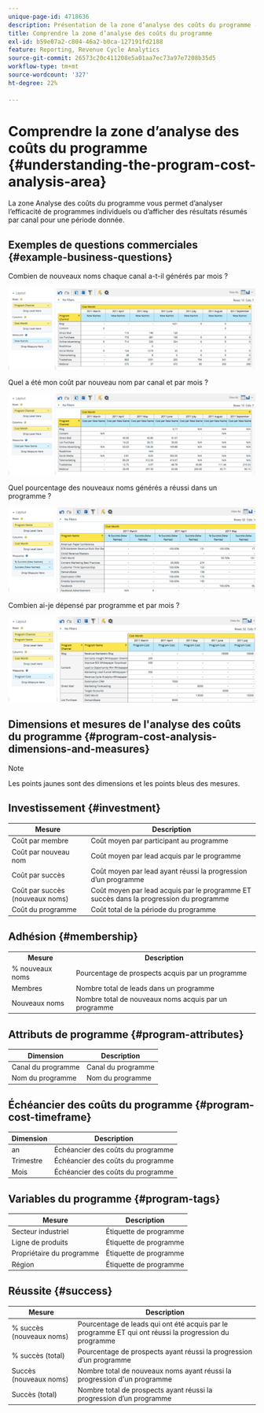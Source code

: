 ```yaml
---
unique-page-id: 4718636
description: Présentation de la zone d’analyse des coûts du programme - Documents Marketo - Documentation du produit
title: Comprendre la zone d’analyse des coûts du programme
exl-id: b59e07a2-c804-46a2-b0ca-127191fd2188
feature: Reporting, Revenue Cycle Analytics
source-git-commit: 26573c20c411208e5a01aa7ec73a97e7208b35d5
workflow-type: tm+mt
source-wordcount: '327'
ht-degree: 22%

---
```


# Comprendre la zone d’analyse des coûts du programme {#understanding-the-program-cost-analysis-area}

La zone Analyse des coûts du programme vous permet d’analyser l’efficacité de programmes individuels ou d’afficher des résultats résumés par canal pour une période donnée.

## Exemples de questions commerciales {#example-business-questions}

Combien de nouveaux noms chaque canal a-t-il générés par mois ?

![](assets/image2015-5-6-14-3a13-3a47.png)

Quel a été mon coût par nouveau nom par canal et par mois ?

![](assets/image2015-5-6-14-3a16-3a28.png)

Quel pourcentage des nouveaux noms générés a réussi dans un programme ?

![](assets/image2015-5-6-14-3a31-3a15.png)

Combien ai-je dépensé par programme et par mois ?

![](assets/image2015-5-6-14-3a36-3a34.png)

## Dimensions et mesures de l&#39;analyse des coûts du programme {#program-cost-analysis-dimensions-and-measures}

>[!NOTE]
>
>Les points jaunes sont des dimensions et les points bleus des mesures.

## Investissement {#investment}

| Mesure | Description |
|---|---|
| Coût par membre | Coût moyen par participant au programme |
| Coût par nouveau nom | Coût moyen par lead acquis par le programme |
| Coût par succès | Coût moyen par lead ayant réussi la progression d’un programme |
| Coût par succès (nouveaux noms) | Coût moyen par lead acquis par le programme ET succès dans la progression du programme |
| Coût du programme | Coût total de la période du programme |

## Adhésion {#membership}

<table>
 <tbody>
  <tr>
   <th>Mesure</th>
   <th>Description</th>
  </tr>
  <tr>
   <td>% nouveaux noms</td>
   <td>Pourcentage de prospects acquis par un programme</td>
  </tr>
  <tr>
   <td>Membres</td>
   <td>Nombre total de leads dans un programme</td>
  </tr>
  <tr>
   <td>Nouveaux noms</td>
   <td>Nombre total de nouveaux noms acquis par un programme</td>
  </tr>
 </tbody>
</table>

## Attributs de programme {#program-attributes}

| Dimension | Description |
|---|---|
| Canal du programme | Canal du programme |
| Nom du programme | Nom du programme |

## Échéancier des coûts du programme {#program-cost-timeframe}

| Dimension | Description |
|---|---|
| an | Échéancier des coûts du programme |
| Trimestre | Échéancier des coûts du programme |
| Mois | Échéancier des coûts du programme |

## Variables du programme {#program-tags}

| Mesure | Description |
|---|---|
| Secteur industriel | Étiquette de programme |
| Ligne de produits | Étiquette de programme |
| Propriétaire du programme | Étiquette de programme |
| Région | Étiquette de programme |

## Réussite {#success}

| Mesure | Description |
|---|---|
| % succès (nouveaux noms) | Pourcentage de leads qui ont été acquis par le programme ET qui ont réussi la progression du programme |
| % succès (total) | Pourcentage de prospects ayant réussi la progression d’un programme |
| Succès (nouveaux noms) | Nombre total de nouveaux noms ayant réussi la progression d&#39;un programme |
| Succès (total) | Nombre total de prospects ayant réussi la progression d’un programme |
